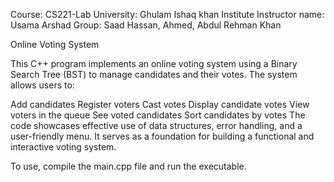 Course: CS221-Lab
University: Ghulam Ishaq khan Institute
Instructor name: Usama Arshad 
Group: Saad Hassan, Ahmed, Abdul Rehman Khan

Online Voting System

This C++ program implements an online voting system using a Binary Search Tree (BST) to manage candidates and their votes. The system allows users to:

Add candidates
Register voters
Cast votes
Display candidate votes
View voters in the queue
See voted candidates
Sort candidates by votes
The code showcases effective use of data structures, error handling, and a user-friendly menu. It serves as a foundation for building a functional and interactive voting system.

To use, compile the main.cpp file and run the executable.

